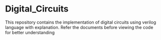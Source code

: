 # Digital_Circuits
This repository contains the implementation of digital circuits using verilog language with explanation. Refer the documents before viewing the code for better understanding
